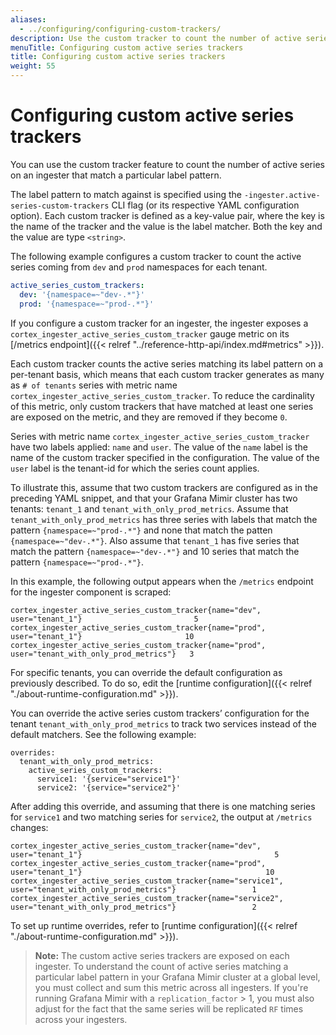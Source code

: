 ```yaml
---
aliases:
  - ../configuring/configuring-custom-trackers/
description: Use the custom tracker to count the number of active series on an ingester.
menuTitle: Configuring custom active series trackers
title: Configuring custom active series trackers
weight: 55
---
```


# Configuring custom active series trackers

You can use the custom tracker feature to count the number of active series on an ingester that match a particular label pattern.

The label pattern to match against is specified using the `-ingester.active-series-custom-trackers` CLI flag (or its respective YAML configuration option). Each custom tracker is defined as a key-value pair, where the key is the name of the tracker and the value is the label matcher. Both the key and the value are type `<string>`.

The following example configures a custom tracker to count the active series coming from `dev` and `prod` namespaces for each tenant.

```yaml
active_series_custom_trackers:
  dev: '{namespace=~"dev-.*"}'
  prod: '{namespace=~"prod-.*"}'
```

If you configure a custom tracker for an ingester, the ingester exposes a `cortex_ingester_active_series_custom_tracker` gauge metric on its [/metrics endpoint]({{< relref "../reference-http-api/index.md#metrics" >}}).

Each custom tracker counts the active series matching its label pattern on a per-tenant basis, which means that each custom tracker generates as many as `# of tenants` series with metric name `cortex_ingester_active_series_custom_tracker`. To reduce the cardinality of this metric, only custom trackers that have matched at least one series are exposed on the metric, and they are removed if they become `0`.

Series with metric name `cortex_ingester_active_series_custom_tracker` have two labels applied: `name` and `user`. The value of the `name` label is the name of the custom tracker specified in the configuration. The value of the `user` label is the tenant-id for which the series count applies.

To illustrate this, assume that two custom trackers are configured as in the preceding YAML snippet, and that your Grafana Mimir cluster has two tenants: `tenant_1` and `tenant_with_only_prod_metrics`. Assume that `tenant_with_only_prod_metrics` has three series with labels that match the pattern `{namespace=~"prod-.*"}` and none that match the patten `{namespace=~"dev-.*"}`. Also assume that `tenant_1` has five series that match the pattern `{namespace=~"dev-.*"}` and 10 series that match the pattern `{namespace=~"prod-.*"}`.

In this example, the following output appears when the `/metrics` endpoint for the ingester component is scraped:

```
cortex_ingester_active_series_custom_tracker{name="dev", user="tenant_1"}                         5
cortex_ingester_active_series_custom_tracker{name="prod", user="tenant_1"}                       10
cortex_ingester_active_series_custom_tracker{name="prod", user="tenant_with_only_prod_metrics"}   3
```

For specific tenants, you can override the default configuration as previously described. To do so, edit the [runtime configuration]({{< relref "./about-runtime-configuration.md" >}}).

You can override the active series custom trackers’ configuration for the tenant `tenant_with_only_prod_metrics` to track two services instead of the default matchers. See the following example:

```
overrides:
  tenant_with_only_prod_metrics:
    active_series_custom_trackers:
      service1: '{service="service1"}'
      service2: '{service="service2"}'
```

After adding this override, and assuming that there is one matching series for `service1` and two matching series for `service2`, the output at `/metrics` changes:

```
cortex_ingester_active_series_custom_tracker{name="dev", user="tenant_1"}                                           5
cortex_ingester_active_series_custom_tracker{name="prod", user="tenant_1"}                                         10
cortex_ingester_active_series_custom_tracker{name="service1", user="tenant_with_only_prod_metrics"}                 1
cortex_ingester_active_series_custom_tracker{name="service2", user="tenant_with_only_prod_metrics"}                 2
```

To set up runtime overrides, refer to [runtime configuration]({{< relref "./about-runtime-configuration.md" >}}).

> **Note:** The custom active series trackers are exposed on each ingester. To understand the count of active series matching a particular label pattern in your Grafana Mimir cluster at a global level, you must collect and sum this metric across all ingesters. If you're running Grafana Mimir with a `replication_factor` > 1, you must also adjust for the fact that the same series will be replicated `RF` times across your ingesters.
